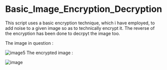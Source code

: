 # Basic_Image_Encryption_Decryption
This script uses a basic encryption technique, which i have employed, to add noise to a given image so as to technically encrypt it.
The reverse of the encryption has been done to decrpyt the image too.

The image in question :

![image5](https://github.com/R2D2-08/Basic_Image_Encryption_Decryption/assets/155892663/11fddc4a-d1f7-4c07-9f57-9c4a0805bdd6)
The encrypted image :

![image](https://github.com/R2D2-08/Basic_Image_Encryption_Decryption/assets/155892663/8abd5d16-d03a-474d-8df8-11e4abb1ddc9)
